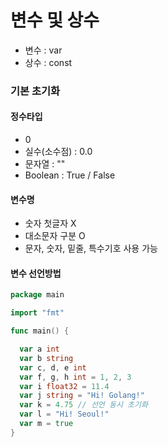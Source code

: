 # 변수 및 상수

* 변수 : var
* 상수 : const

### 기본 초기화

#### 정수타입

* 0
* 실수(소수점) : 0.0
* 문자열 : ""
* Boolean : True / False

#### 변수명

* 숫자 첫글자 X
* 대소문자 구분 O
* 문자, 숫자, 밑줄, 특수기호 사용 가능

#### 변수 선언방법

```Go
package main

import "fmt"

func main() {

  var a int
  var b string
  var c, d, e int
  var f, g, h int = 1, 2, 3
  var i float32 = 11.4
  var j string = "Hi! Golang!"
  var k = 4.75 // 선언 동시 초기화
  var l = "Hi! Seoul!"
  var m = true
}

```

